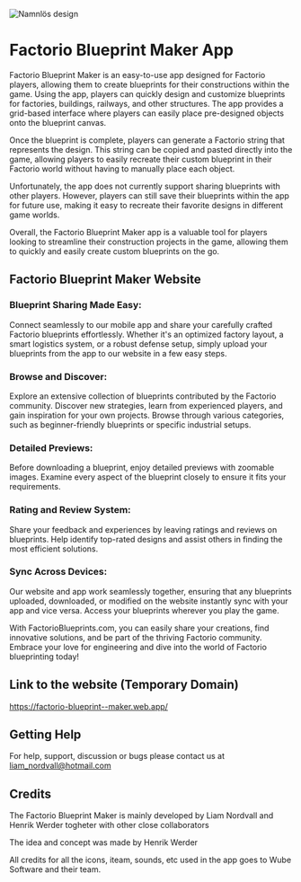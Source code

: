 ![Namnlös design](https://user-images.githubusercontent.com/86798194/235298223-7e389598-37b4-4652-94bd-2dba2ab90153.png)

# Factorio Blueprint Maker App

Factorio Blueprint Maker is an easy-to-use app designed for Factorio players, allowing them to create blueprints for their constructions within the game. Using the app, players can quickly design and customize blueprints for factories, buildings, railways, and other structures. The app provides a grid-based interface where players can easily place pre-designed objects onto the blueprint canvas. 

Once the blueprint is complete, players can generate a Factorio string that represents the design. This string can be copied and pasted directly into the game, allowing players to easily recreate their custom blueprint in their Factorio world without having to manually place each object.

Unfortunately, the app does not currently support sharing blueprints with other players. However, players can still save their blueprints within the app for future use, making it easy to recreate their favorite designs in different game worlds.

Overall, the Factorio Blueprint Maker app is a valuable tool for players looking to streamline their construction projects in the game, allowing them to quickly and easily create custom blueprints on the go.

## Factorio Blueprint Maker Website

### Blueprint Sharing Made Easy:
Connect seamlessly to our mobile app and share your carefully crafted Factorio blueprints effortlessly. Whether it's an optimized factory layout, a smart logistics system, or a robust defense setup, simply upload your blueprints from the app to our website in a few easy steps.

### Browse and Discover:
Explore an extensive collection of blueprints contributed by the Factorio community. Discover new strategies, learn from experienced players, and gain inspiration for your own projects. Browse through various categories, such as beginner-friendly blueprints or specific industrial setups.

### Detailed Previews:
Before downloading a blueprint, enjoy detailed previews with zoomable images. Examine every aspect of the blueprint closely to ensure it fits your requirements.

### Rating and Review System:
Share your feedback and experiences by leaving ratings and reviews on blueprints. Help identify top-rated designs and assist others in finding the most efficient solutions.

### Sync Across Devices:
Our website and app work seamlessly together, ensuring that any blueprints uploaded, downloaded, or modified on the website instantly sync with your app and vice versa. Access your blueprints wherever you play the game.

With FactorioBlueprints.com, you can easily share your creations, find innovative solutions, and be part of the thriving Factorio community. Embrace your love for engineering and dive into the world of Factorio blueprinting today!

## Link to the website (Temporary Domain)
https://factorio-blueprint--maker.web.app/

## Getting Help
For help, support, discussion or bugs please contact us at liam_nordvall@hotmail.com

## Credits
The Factorio Blueprint Maker is mainly developed by Liam Nordvall and Henrik Werder togheter with other close collaborators

The idea and concept was made by Henrik Werder

All credits for all the icons, iteam, sounds, etc used in the app goes to Wube Software and their team. 
